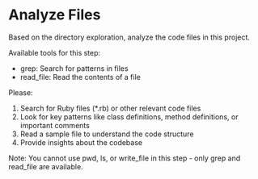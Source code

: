 # Analyze Files

Based on the directory exploration, analyze the code files in this project.

Available tools for this step:
- grep: Search for patterns in files
- read_file: Read the contents of a file

Please:
1. Search for Ruby files (*.rb) or other relevant code files
2. Look for key patterns like class definitions, method definitions, or important comments
3. Read a sample file to understand the code structure
4. Provide insights about the codebase

Note: You cannot use pwd, ls, or write_file in this step - only grep and read_file are available.
